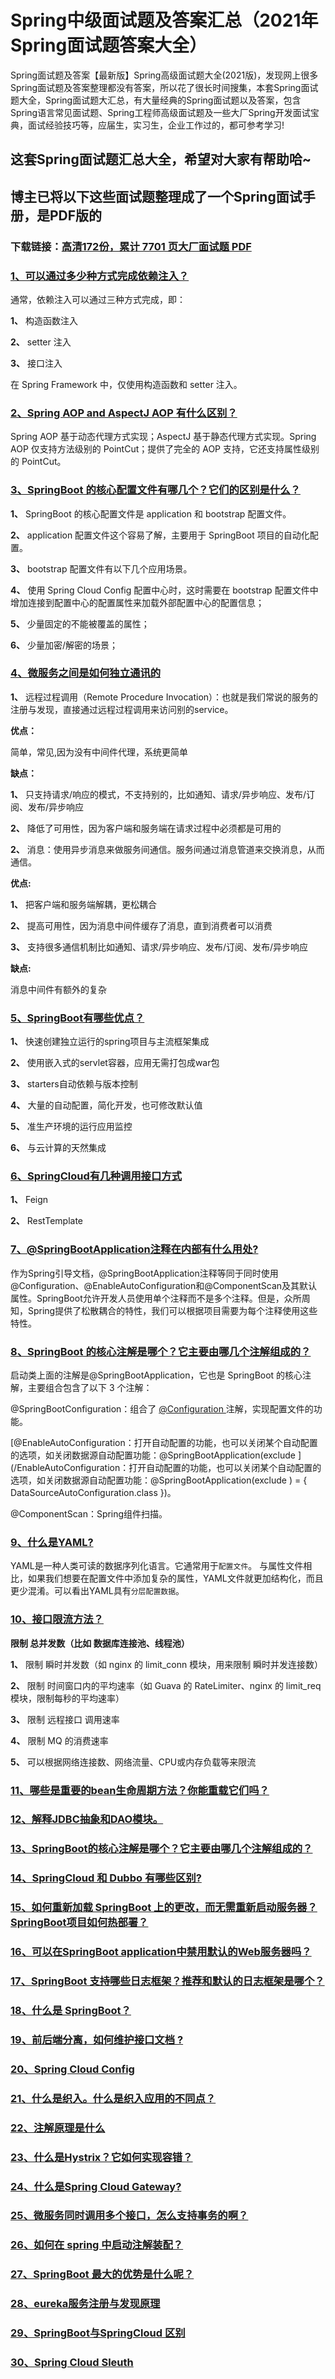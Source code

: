 # Spring中级面试题及答案汇总（2021年Spring面试题答案大全）

Spring面试题及答案【最新版】Spring高级面试题大全(2021版)，发现网上很多Spring面试题及答案整理都没有答案，所以花了很长时间搜集，本套Spring面试题大全，Spring面试题大汇总，有大量经典的Spring面试题以及答案，包含Spring语言常见面试题、Spring工程师高级面试题及一些大厂Spring开发面试宝典，面试经验技巧等，应届生，实习生，企业工作过的，都可参考学习!

## 这套Spring面试题汇总大全，希望对大家有帮助哈~ 

## 博主已将以下这些面试题整理成了一个Spring面试手册，是PDF版的

### 下载链接：[高清172份，累计 7701 页大厂面试题  PDF](https://github.com/javatechnorth/javanorth-itbooks/blob/master/docs/index.md)


### [1、可以通过多少种方式完成依赖注入？](https://gitee.com/souyunku/NewDevBooks/blob/master/docs/Spring/Spring中级面试题及答案汇总（2021年Spring面试题答案大全）.md#1可以通过多少种方式完成依赖注入)  


通常，依赖注入可以通过三种方式完成，即：

**1、** 构造函数注入

**2、** setter 注入

**3、** 接口注入

在 Spring Framework 中，仅使用构造函数和 setter 注入。


### [2、Spring AOP and AspectJ AOP 有什么区别？](https://gitee.com/souyunku/NewDevBooks/blob/master/docs/Spring/Spring中级面试题及答案汇总（2021年Spring面试题答案大全）.md#2spring-aop-and-aspectj-aop-有什么区别)  


Spring AOP 基于动态代理方式实现；AspectJ 基于静态代理方式实现。Spring AOP 仅支持方法级别的 PointCut；提供了完全的 AOP 支持，它还支持属性级别的 PointCut。


### [3、SpringBoot 的核心配置文件有哪几个？它们的区别是什么？](https://gitee.com/souyunku/NewDevBooks/blob/master/docs/Spring/Spring中级面试题及答案汇总（2021年Spring面试题答案大全）.md#3springboot-的核心配置文件有哪几个它们的区别是什么)  


**1、** SpringBoot 的核心配置文件是 application 和 bootstrap 配置文件。

**2、** application 配置文件这个容易了解，主要用于 SpringBoot 项目的自动化配置。

**3、** bootstrap 配置文件有以下几个应用场景。

**4、** 使用 Spring Cloud Config 配置中心时，这时需要在 bootstrap 配置文件中增加连接到配置中心的配置属性来加载外部配置中心的配置信息；

**5、** 少量固定的不能被覆盖的属性；

**6、** 少量加密/解密的场景；


### [4、微服务之间是如何独立通讯的](https://gitee.com/souyunku/NewDevBooks/blob/master/docs/Spring/Spring中级面试题及答案汇总（2021年Spring面试题答案大全）.md#4微服务之间是如何独立通讯的)  


**1、** 远程过程调用（Remote Procedure Invocation）：也就是我们常说的服务的注册与发现，直接通过远程过程调用来访问别的service。

**优点：**

简单，常见,因为没有中间件代理，系统更简单

**缺点：**

**1、** 只支持请求/响应的模式，不支持别的，比如通知、请求/异步响应、发布/订阅、发布/异步响应

**2、** 降低了可用性，因为客户端和服务端在请求过程中必须都是可用的

**2、** 消息：使用异步消息来做服务间通信。服务间通过消息管道来交换消息，从而通信。

**优点:**

**1、** 把客户端和服务端解耦，更松耦合

**2、** 提高可用性，因为消息中间件缓存了消息，直到消费者可以消费

**3、** 支持很多通信机制比如通知、请求/异步响应、发布/订阅、发布/异步响应

**缺点:**

消息中间件有额外的复杂


### [5、SpringBoot有哪些优点？](https://gitee.com/souyunku/NewDevBooks/blob/master/docs/Spring/Spring中级面试题及答案汇总（2021年Spring面试题答案大全）.md#5springboot有哪些优点)  


**1、** 快速创建独立运行的spring项目与主流框架集成

**2、** 使用嵌入式的servlet容器，应用无需打包成war包

**3、** starters自动依赖与版本控制

**4、** 大量的自动配置，简化开发，也可修改默认值

**5、** 准生产环境的运行应用监控

**6、** 与云计算的天然集成


### [6、SpringCloud有几种调用接口方式](https://gitee.com/souyunku/NewDevBooks/blob/master/docs/Spring/Spring中级面试题及答案汇总（2021年Spring面试题答案大全）.md#6springcloud有几种调用接口方式)  


**1、** Feign

**2、** RestTemplate


### [7、@SpringBootApplication注释在内部有什么用处?](https://gitee.com/souyunku/NewDevBooks/blob/master/docs/Spring/Spring中级面试题及答案汇总（2021年Spring面试题答案大全）.md#7@springbootapplication注释在内部有什么用处)  


作为Spring引导文档，@SpringBootApplication注释等同于同时使用@Configuration、@EnableAutoConfiguration和@ComponentScan及其默认属性。SpringBoot允许开发人员使用单个注释而不是多个注释。但是，众所周知，Spring提供了松散耦合的特性，我们可以根据项目需要为每个注释使用这些特性。


### [8、SpringBoot 的核心注解是哪个？它主要由哪几个注解组成的？](https://gitee.com/souyunku/NewDevBooks/blob/master/docs/Spring/Spring中级面试题及答案汇总（2021年Spring面试题答案大全）.md#8springboot-的核心注解是哪个它主要由哪几个注解组成的)  


启动类上面的注解是@SpringBootApplication，它也是 SpringBoot 的核心注解，主要组合包含了以下 3 个注解：

@SpringBootConfiguration：组合了 [@Configuration ](/Configuration ) 注解，实现配置文件的功能。

[@EnableAutoConfiguration：打开自动配置的功能，也可以关闭某个自动配置的选项，如关闭数据源自动配置功能：@SpringBootApplication(exclude ](/EnableAutoConfiguration：打开自动配置的功能，也可以关闭某个自动配置的选项，如关闭数据源自动配置功能：@SpringBootApplication(exclude ) = { DataSourceAutoConfiguration.class })。

@ComponentScan：Spring组件扫描。


### [9、什么是YAML?](https://gitee.com/souyunku/NewDevBooks/blob/master/docs/Spring/Spring中级面试题及答案汇总（2021年Spring面试题答案大全）.md#9什么是yaml)  


YAML是一种人类可读的数据序列化语言。它通常用于`配置文件`。 与属性文件相比，如果我们想要在配置文件中添加复杂的属性，YAML文件就更加结构化，而且更少混淆。可以看出YAML具有`分层配置数据`。


### [10、接⼝限流⽅法？](https://gitee.com/souyunku/NewDevBooks/blob/master/docs/Spring/Spring中级面试题及答案汇总（2021年Spring面试题答案大全）.md#10接⼝限流⽅法)  


**限制 总并发数（⽐如 数据库连接池、线程池）**

**1、** 限制 瞬时并发数（如 nginx 的 limit_conn 模块，⽤来限制 瞬时并发连接数）

**2、** 限制 时间窗⼝内的平均速率（如 Guava 的 RateLimiter、nginx 的 limit_req模块，限制每秒的平均速率）

**3、** 限制 远程接⼝ 调⽤速率

**4、** 限制 MQ 的消费速率

**5、** 可以根据⽹络连接数、⽹络流量、CPU或内存负载等来限流



### [11、哪些是重要的bean生命周期方法？你能重载它们吗？](https://gitee.com/souyunku/NewDevBooks/blob/master/docs/Spring/Spring中级面试题及答案汇总（2021年Spring面试题答案大全）.md#11哪些是重要的bean生命周期方法你能重载它们吗)  

### [12、解释JDBC抽象和DAO模块。](https://gitee.com/souyunku/NewDevBooks/blob/master/docs/Spring/Spring中级面试题及答案汇总（2021年Spring面试题答案大全）.md#12解释jdbc抽象和dao模块。)  

### [13、SpringBoot的核心注解是哪个？它主要由哪几个注解组成的？](https://gitee.com/souyunku/NewDevBooks/blob/master/docs/Spring/Spring中级面试题及答案汇总（2021年Spring面试题答案大全）.md#13springboot的核心注解是哪个它主要由哪几个注解组成的)  

### [14、SpringCloud 和 Dubbo 有哪些区别?](https://gitee.com/souyunku/NewDevBooks/blob/master/docs/Spring/Spring中级面试题及答案汇总（2021年Spring面试题答案大全）.md#14springcloud-和-dubbo-有哪些区别)  

### [15、如何重新加载 SpringBoot 上的更改，而无需重新启动服务器？SpringBoot项目如何热部署？](https://gitee.com/souyunku/NewDevBooks/blob/master/docs/Spring/Spring中级面试题及答案汇总（2021年Spring面试题答案大全）.md#15如何重新加载-springboot-上的更改而无需重新启动服务器springboot项目如何热部署)  

### [16、可以在SpringBoot application中禁用默认的Web服务器吗？](https://gitee.com/souyunku/NewDevBooks/blob/master/docs/Spring/Spring中级面试题及答案汇总（2021年Spring面试题答案大全）.md#16可以在springboot-application中禁用默认的web服务器吗)  

### [17、SpringBoot 支持哪些日志框架？推荐和默认的日志框架是哪个？](https://gitee.com/souyunku/NewDevBooks/blob/master/docs/Spring/Spring中级面试题及答案汇总（2021年Spring面试题答案大全）.md#17springboot-支持哪些日志框架推荐和默认的日志框架是哪个)  

### [18、什么是 SpringBoot？](https://gitee.com/souyunku/NewDevBooks/blob/master/docs/Spring/Spring中级面试题及答案汇总（2021年Spring面试题答案大全）.md#18什么是-springboot)  

### [19、前后端分离，如何维护接口文档 ?](https://gitee.com/souyunku/NewDevBooks/blob/master/docs/Spring/Spring中级面试题及答案汇总（2021年Spring面试题答案大全）.md#19前后端分离如何维护接口文档-)  

### [20、Spring Cloud Config](https://gitee.com/souyunku/NewDevBooks/blob/master/docs/Spring/Spring中级面试题及答案汇总（2021年Spring面试题答案大全）.md#20spring-cloud-config)  

### [21、什么是织入。什么是织入应用的不同点？](https://gitee.com/souyunku/NewDevBooks/blob/master/docs/Spring/Spring中级面试题及答案汇总（2021年Spring面试题答案大全）.md#21什么是织入。什么是织入应用的不同点)  

### [22、注解原理是什么](https://gitee.com/souyunku/NewDevBooks/blob/master/docs/Spring/Spring中级面试题及答案汇总（2021年Spring面试题答案大全）.md#22注解原理是什么)  

### [23、什么是Hystrix？它如何实现容错？](https://gitee.com/souyunku/NewDevBooks/blob/master/docs/Spring/Spring中级面试题及答案汇总（2021年Spring面试题答案大全）.md#23什么是hystrix它如何实现容错)  

### [24、什么是Spring Cloud Gateway?](https://gitee.com/souyunku/NewDevBooks/blob/master/docs/Spring/Spring中级面试题及答案汇总（2021年Spring面试题答案大全）.md#24什么是spring-cloud-gateway)  

### [25、微服务同时调用多个接口，怎么支持事务的啊？](https://gitee.com/souyunku/NewDevBooks/blob/master/docs/Spring/Spring中级面试题及答案汇总（2021年Spring面试题答案大全）.md#25微服务同时调用多个接口怎么支持事务的啊)  

### [26、如何在 spring 中启动注解装配？](https://gitee.com/souyunku/NewDevBooks/blob/master/docs/Spring/Spring中级面试题及答案汇总（2021年Spring面试题答案大全）.md#26如何在-spring-中启动注解装配)  

### [27、SpringBoot 最大的优势是什么呢？](https://gitee.com/souyunku/NewDevBooks/blob/master/docs/Spring/Spring中级面试题及答案汇总（2021年Spring面试题答案大全）.md#27springboot-最大的优势是什么呢)  

### [28、eureka服务注册与发现原理](https://gitee.com/souyunku/NewDevBooks/blob/master/docs/Spring/Spring中级面试题及答案汇总（2021年Spring面试题答案大全）.md#28eureka服务注册与发现原理)  

### [29、SpringBoot与SpringCloud 区别](https://gitee.com/souyunku/NewDevBooks/blob/master/docs/Spring/Spring中级面试题及答案汇总（2021年Spring面试题答案大全）.md#29springboot与springcloud-区别)  

### [30、Spring Cloud Sleuth](https://gitee.com/souyunku/NewDevBooks/blob/master/docs/Spring/Spring中级面试题及答案汇总（2021年Spring面试题答案大全）.md#30spring-cloud-sleuth)  





